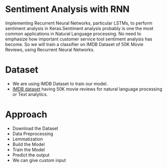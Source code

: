 # Sentiment Analysis with RNN
Implementing Recurrent Neural Networks, particular LSTMs, to perform sentiment analysis in Keras.Sentiment analysis probably is one the most common applications in Natural Language processing. No need to emphasize how important customer service tool sentiment analysis has become. So we will train a classifier on IMDB Dataset of 50K Movie Reviews, using Recurrent Neural Networks.

# Dataset
* We are using IMDB Dataset to train our model.<br>
* [IMDB dataset](https://www.kaggle.com/datasets/lakshmi25npathi/imdb-dataset-of-50k-movie-reviews) having 50K movie reviews for natural language processing or Text analytics.

# Approach
* Download the Dataset
* Data Preprocessing 
* Lemmatization
* Build the Model
* Train the Model
* Predict the output
* We can give custom input 
